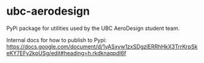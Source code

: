 # ubc-aerodesign
PyPi package for utilities used by the UBC AeroDesign student team.

Internal docs for how to publish to Pypi:
https://docs.google.com/document/d/1yASxyw1zxSDgzlERRhHkX3TrrKrpSkeKY7EFy2kpUSg/edit#heading=h.rkdknaqpdl6f